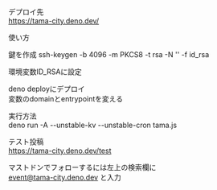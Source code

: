 デプロイ先  
https://tama-city.deno.dev/

使い方

鍵を作成
ssh-keygen -b 4096 -m PKCS8 -t rsa -N '' -f id_rsa

環境変数ID_RSAに設定

deno deployにデプロイ    
変数のdomainとentrypointを変える  

実行方法  
deno run -A --unstable-kv --unstable-cron tama.js

テスト投稿  
https://tama-city.deno.dev/test

マストドンでフォローするには左上の検索欄に  
event@tama-city.deno.dev
と入力